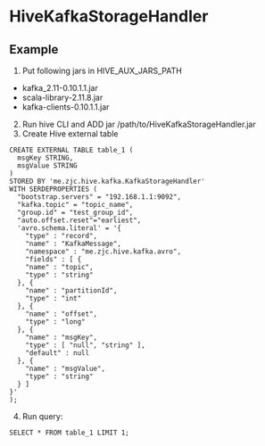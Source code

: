 # HiveKafkaStorageHandler

## Example
1. Put following jars in HIVE_AUX_JARS_PATH
- kafka_2.11-0.10.1.1.jar
- scala-library-2.11.8.jar
- kafka-clients-0.10.1.1.jar

2. Run hive CLI and ADD jar /path/to/HiveKafkaStorageHandler.jar
3. Create Hive external table
````
CREATE EXTERNAL TABLE table_1 (
  msgKey STRING,
  msgValue STRING
)
STORED BY 'me.zjc.hive.kafka.KafkaStorageHandler'
WITH SERDEPROPERTIES (
  "bootstrap.servers" = "192.168.1.1:9092",
  "kafka.topic" = "topic_name",
  "group.id" = "test_group_id",
  "auto.offset.reset"="earliest",
  'avro.schema.literal' = '{
    "type" : "record",
    "name" : "KafkaMessage",
    "namespace" : "me.zjc.hive.kafka.avro",
    "fields" : [ {
    "name" : "topic",
    "type" : "string"
  }, {
    "name" : "partitionId",
    "type" : "int"
  }, {
    "name" : "offset",
    "type" : "long"
  }, {
    "name" : "msgKey",
    "type" : [ "null", "string" ],
    "default" : null
  }, {
    "name" : "msgValue",
    "type" : "string"
  } ]
}'
);
````
4. Run query:
````
SELECT * FROM table_1 LIMIT 1;
````



